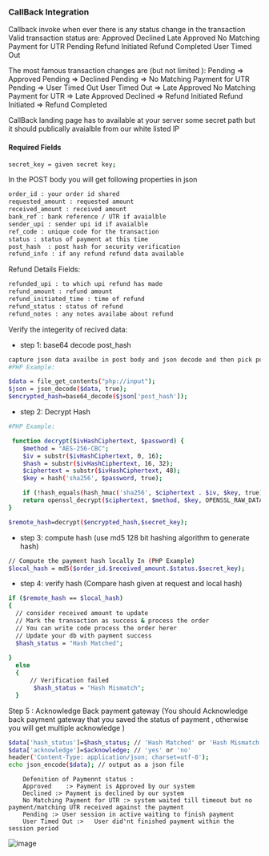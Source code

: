 

### CallBack Integration 

Callback invoke when ever there is any status change in the transaction
Valid transaction status  are:
Approved
Declined
Late Approved
No Matching Payment for UTR
Pending
Refund Initiated
Refund Completed
User Timed Out


The most famous transaction changes are (but not limited ):
Pending => Approved
Pending => Declined
Pending => No Matching Payment for UTR
Pending => User Timed Out
User Timed Out => Late Approved
No Matching Payment for UTR => Late Approved
Declined => Refund Initiated
Refund Initiated => Refund Completed


CallBack landing page has to available at your server some secret path but it should publically avaialble from our white listed IP


#### Required Fields
```sh
secret_key = given secret key;
```
In the POST body you will get following properties in json
```sh 
order_id : your order id shared
requested_amount : requested amount
received_amount : received amount
bank_ref : bank reference / UTR if avaialble
sender_upi : sender upi id if avaialble
ref_code : unique code for the transaction
status : status of payment at this time
post_hash  : post hash for security verification
refund_info : if any refund refund data available
```

Refund Details Fields:
```sh
refunded_upi : to which upi refund has made
refund_amount : refund amount
refund_initiated_time : time of refund
refund_status : status of refund
refund_notes : any notes availabe about refund
```


Verify the integerity of recived data:

- step 1: base64 decode post_hash
```sh
capture json data availbe in post body and json decode and then pick post_hash and base64 decode 
#PHP Example:

$data = file_get_contents("php://input");
$json = json_decode($data, true);
$encrypted_hash=base64_decode($json['post_hash']);
```

- step 2: Decrypt Hash 
```sh
#PHP Example:

 function decrypt($ivHashCiphertext, $password) {
    $method = "AES-256-CBC";
    $iv = substr($ivHashCiphertext, 0, 16);
    $hash = substr($ivHashCiphertext, 16, 32);
    $ciphertext = substr($ivHashCiphertext, 48);
    $key = hash('sha256', $password, true);

    if (!hash_equals(hash_hmac('sha256', $ciphertext . $iv, $key, true), $hash)) return null;
    return openssl_decrypt($ciphertext, $method, $key, OPENSSL_RAW_DATA, $iv);
}

$remote_hash=decrypt($encrypted_hash,$secret_key);
```


- step 3:  compute hash (use md5 128 bit hashing algorithm to generate hash)
```sh
// Compute the payment hash locally In (PHP Example)
$local_hash = md5($order_id.$received_amount.$status.$secret_key);  
```
- step 4: verify hash (Compare hash given at request and local hash)
```sh 
if ($remote_hash == $local_hash)
{
  // consider received amount to update
  // Mark the transaction as success & process the order
  // You can write code process the order herer
  // Update your db with payment success
  $hash_status = "Hash Matched";
    
}
  else
  {
      // Verification failed
       $hash_status = "Hash Mismatch";
  }
```
Step 5 : Acknowledge Back payment gateway (You should  Acknowledge back payment gateway that you saved the status of payment , otherwise you will get multiple acknowledge )
```sh
$data['hash_status']=$hash_status; // 'Hash Matched' or 'Hash Mismatch' 
$data['acknowledge']=$acknowledge; // 'yes' or 'no'
header('Content-Type: application/json; charset=utf-8');
echo json_encode($data); // output as a json file
```

        Defenition of Paymennt status :
        Approved	:> Payment is Approved by our system
        Declined :>	Payment is declined by our system
        No Matching Payment for UTR	:> system waited till timeout but no payment/matching UTR received against the payment 
        Pending	:> User session in active waiting to finish payment
        User Timed Out :>	User did'nt finished payment within the session period


![image](https://user-images.githubusercontent.com/30625676/213218551-7deef0e1-2812-421c-8845-767a5207fef6.png)

